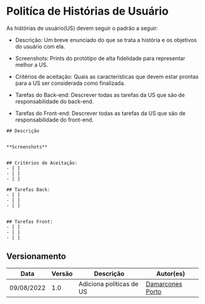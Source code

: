 # Politíca de Histórias de Usuário

As hiśtórias de usuário(US) devem seguir o padrão a seguir:

- Descrição: Um breve enunciado do que se trata a história e os objetivos do usuário com ela.

- Screenshots: Prints do protótipo de alta fidelidade para representar melhor a US.

- Critérios de aceitação: Quais as características que devem estar prontas para a US ser considerada como finalizada.

- Tarefas do Back-end: Descrever todas as tarefas da US que são de responsabilidade do back-end.

- Tarefas do Front-end: Descrever todas as tarefas da US que são de responsabilidade do front-end.

```
## Descrição


**Screenshots**


## Critérios de Aceitação:
- [ ] 
- [ ] 
- [ ] 

## Tarefas Back:
- [ ] 
- [ ] 
- [ ] 


## Tarefas Front:
- [ ] 
- [ ] 
- [ ] 
```
## Versionamento

| Data | Versão | Descrição | Autor(es) |
|------|------|------|------|
|09/08/2022|1.0|Adiciona políticas de US|[Damarcones Porto](https://github.com/damarcones)|